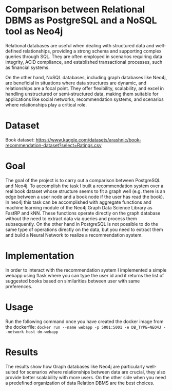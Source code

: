 # Comparison between Relational DBMS as PostgreSQL and a NoSQL tool as Neo4j
Relational databases are useful when dealing with structured data and well-defined relationships, providing a strong schema and supporting 
complex queries through SQL. They are often employed in scenarios requiring data integrity, ACID compliance, and established transactional 
processes, such as financial systems.

On the other hand, NoSQL databases, including graph databases like Neo4j, are beneficial in situations where data structures are dynamic, and relationships 
are a focal point. They offer flexibility, scalability, and excel in handling unstructured or semi-structured data, making them suitable for applications like social networks, recommendation systems, and scenarios where relationships play a critical role. 

# Dataset 
Book dataset: https://www.kaggle.com/datasets/arashnic/book-recommendation-dataset?select=Ratings.csv

# Goal
The goal of the project is to carry out a comparison between PostgreSQL and Neo4j. To accomplish the task I built a recommendation system over a real book dataset whose
structure seems to fit a graph well (e.g. there is an edge between a user node and a book node if the user has read the book). In neo4j this task can be accomplished
with aggregate functions and machine learning module of the Neo4j Graph Data Science Library as FastRP and kNN. These functions operate directly on the graph database 
without the need to extract data via queries and process them subsequently. On the other hand in PostgreSQL is not possible
to do the same type of operations directly on the data, but you need to extract them and build a Neural Network to realize a recommendation system.

# Implementation
In order to interact with the recommendation system I implemented a simple webapp using flask where you can type the user id and it returns the list of suggested books based on similarities between user with same preferences.

# Usage
Run the following command once you have created the docker image from the dockerfile:
`docker run --name webapp -p 5001:5001 -e DB_TYPE=NEO4J --network host dm-webapp`

# Results
The results show how Graph databases like Neo4j are particularly well-suited for scenarios where relationships between data are crucial, they also provide
better scalability with more users. On the other side when you need a predefined organization of data Relation DBMS are the best choices.

